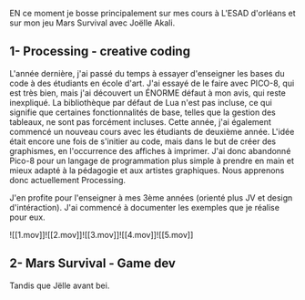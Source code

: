 EN ce moment je bosse principalement sur mes cours à L'ESAD d'orléans et sur mon jeu Mars Survival avec Joëlle Akali.

## 1- Processing - creative coding
L'année dernière, j'ai passé du temps à essayer d'enseigner les bases du code à des étudiants en école d'art. J'ai essayé de le faire avec PICO-8, qui est très bien, mais j'ai découvert un ÉNORME défaut à mon avis, qui reste inexpliqué. La bibliothèque par défaut de Lua n'est pas incluse, ce qui signifie que certaines fonctionnalités de base, telles que la gestion des tableaux, ne sont pas forcément incluses. Cette année, j'ai également commencé un nouveau cours avec les étudiants de deuxième année. L'idée était encore une fois de s'initier au code, mais dans le but de créer des graphismes, en l'occurrence des affiches à imprimer. J'ai donc abandonné Pico-8 pour un langage de programmation plus simple à prendre en main et mieux adapté à la pédagogie et aux artistes graphiques. Nous apprenons donc actuellement Processing.

J'en profite pour l'enseigner à mes 3ème années (orienté plus JV et design d'intéraction).  J'ai commencé à documenter les exemples que je réalise pour eux. 

![[1.mov]]![[2.mov]]![[3.mov]]![[4.mov]]![[5.mov]]
## 2- Mars Survival - Game dev 

Tandis que Jëlle avant bei. 